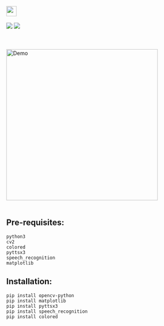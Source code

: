 <a href="https://github.com/Kushal997-das/Project-Guidance/blob/main/Python/Basic%20Projects/Capture%20Image/readme.md"><img height="27" src="https://img.shields.io/badge/Capture Image-blue.svg?&style=for-the-badge&logo=kushaldas&logoColor=blue" /> </a> <br>  <br>
![](https://img.shields.io/badge/Programming_Language-Python-yellow.svg)
![](https://img.shields.io/badge/Main_Tool_Used-cv2-orange.svg) <br><br><br><br>
<img align='center' alt='Demo' width='400px' src="https://github.com/Kushal997-das/Project-Guidance/blob/main/Python/Basic%20Projects/Capture%20Image/Documents/docs.gif"/> <br> <br>

Pre-requisites:
---------------
    python3
    cv2
    colored
    pyttsx3
    speech_recognition
    matplotlib
    
Installation:
------------
    pip install opencv-python
    pip install matplotlib
    pip install pyttsx3
    pip install speech_recognition
    pip install colored
    
